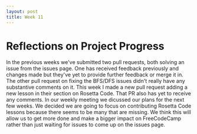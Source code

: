 ```yaml
---
layout: post
title: Week 11
---
```


# Reflections on Project Progress
In the previous weeks we've submitted two pull requests, both solving an issue from the issues page. One has received feedback previously 
and changes made but they've yet to provide further feedback or merge it in. The other pull request on fixing the BFS/DFS issues didn't really
have any substantive comments on it. This week I made a new pull request adding a new lesson in their section on Rosetta Code. That PR also
has yet to receive any comments. In our weekly meeting we dicussed our plans for the next few weeks. We decided we are going to focus on 
contributing Rosetta Code lessons because there seems to be many that are missing. We think this will allow us to get more done and make
a bigger impact on FreeCodeCamp rather than just waiting for issues to come up on the issues page. 
 

